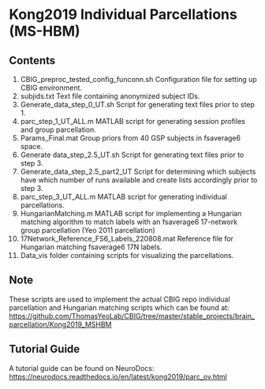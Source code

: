 # Kong2019 Individual Parcellations (MS-HBM)

## Contents
1. CBIG_preproc_tested_config_funconn.sh Configuration file for setting up CBIG environment.
2. subjids.txt Text file containing anonymized subject IDs.
3. Generate_data_step_0_UT.sh Script for generating text files prior to step 1.
4. parc_step_1_UT_ALL.m MATLAB script for generating session profiles and group parcellation.
5. Params_Final.mat Group priors from 40 GSP subjects in fsaverage6 space.
6. Generate data_step_2.5_UT.sh Script for generating text files prior to step 3.
7. Generate_data_step_2.5_part2_UT Script for determining which subjects have which number of runs available and create lists accordingly prior to step 3.
8. parc_step_3_UT_ALL.m MATLAB script for generating individual parcellations.
9. HungarianMatching.m MATLAB script for implementing a Hungarian matching algorithm to match labels with an fsaverage6 17-network group parcellation (Yeo 2011 parcellation)
10. 17Network_Reference_FS6_Labels_220808.mat Reference file for Hungarian matching fsaverage6 17N labels.
11. Data_vis folder containing scripts for visualizing the parcellations.

## Note
These scripts are used to implement the actual CBIG repo individual parcellation and Hungarian matching scripts which can be found at: https://github.com/ThomasYeoLab/CBIG/tree/master/stable_projects/brain_parcellation/Kong2019_MSHBM
   
## Tutorial Guide
A tutorial guide can be found on NeuroDocs: https://neurodocs.readthedocs.io/en/latest/kong2019/parc_ov.html
